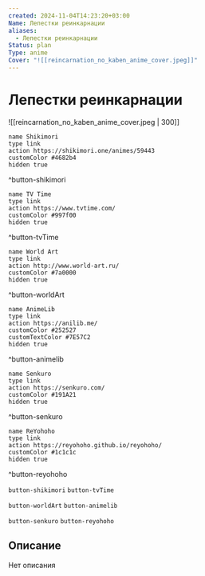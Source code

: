 ```yaml
---
created: 2024-11-04T14:23:20+03:00
Name: Лепестки реинкарнации
aliases:
  - Лепестки реинкарнации
Status: plan
Type: anime
Cover: "![[reincarnation_no_kaben_anime_cover.jpeg]]"
---
```


# Лепестки реинкарнации

![[reincarnation_no_kaben_anime_cover.jpeg | 300]]

```button
name Shikimori
type link
action https://shikimori.one/animes/59443
customColor #4682b4
hidden true
```
^button-shikimori

```button
name TV Time
type link
action https://www.tvtime.com/
customColor #997f00
hidden true
```
^button-tvTime

```button
name World Art
type link
action http://www.world-art.ru/
customColor #7a0000
hidden true
```
^button-worldArt

```button
name AnimeLib
type link
action https://anilib.me/
customColor #252527
customTextColor #7E57C2
hidden true
```
^button-animelib

```button
name Senkuro
type link
action https://senkuro.com/
customColor #191A21
hidden true
```
^button-senkuro

```button
name ReYohoho
type link
action https://reyohoho.github.io/reyohoho/
customColor #1c1c1c
hidden true
```
^button-reyohoho

`button-shikimori` `button-tvTime`

`button-worldArt` `button-animelib`

`button-senkuro` `button-reyohoho`

## Описание

Нет описания
